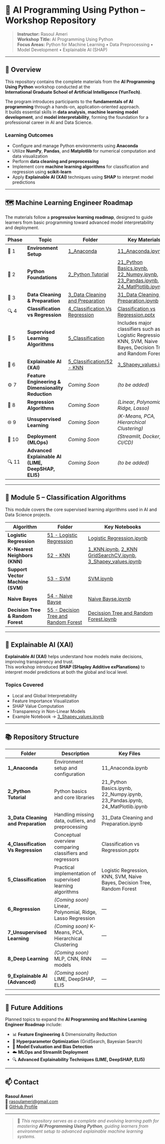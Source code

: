 # 🧠 AI Programming Using Python – Workshop Repository

> **Instructor:** Rasoul Ameri  
> **Workshop Title:** AI Programming Using Python  
> **Focus Areas:** Python for Machine Learning • Data Preprocessing • Model Development • Explainable AI (SHAP)

---

## 🎯 Overview

This repository contains the complete materials from the **AI Programming Using Python** workshop conducted at the  
**International Graduate School of Artificial Intelligence (YunTech)**.

The program introduces participants to the **fundamentals of AI programming** through a hands-on, application-oriented approach.  
It builds essential skills in **data analysis**, **machine learning model development**, and **model interpretability**, forming the foundation for a professional career in AI and Data Science.

### Learning Outcomes
- Configure and manage Python environments using **Anaconda**  
- Utilize **NumPy**, **Pandas**, and **Matplotlib** for numerical computation and data visualization  
- Perform **data cleaning and preprocessing**  
- Implement core **machine learning algorithms** for classification and regression using **scikit-learn**  
- Apply **Explainable AI (XAI)** techniques using **SHAP** to interpret model predictions  

---

## 🗺️ Machine Learning Engineer Roadmap

The materials follow a **progressive learning roadmap**, designed to guide learners from basic programming toward advanced model interpretability and deployment.

| Phase | Topic | Folder | Key Materials | Status |
|-------|--------|---------|----------------|---------|
| 🧩 1 | **Environment Setup** | [1_Anaconda](./1_Anaconda) | [11_Anaconda.ipynb](./1_Anaconda/11_Anaconda.ipynb) | ✅ |
| 🐍 2 | **Python Foundations** | [2_Python Tutorial](./2_Python%20Tutorial) | [21_Python Basics.ipynb](./2_Python%20Tutorial/21_Python%20Basics.ipynb), [22_Numpy.ipynb](./2_Python%20Tutorial/22_Numpy.ipynb), [23_Pandas.ipynb](./2_Python%20Tutorial/23_Pandas.ipynb), [24_MatPlotlib.ipynb](./2_Python%20Tutorial/24_MatPlotlib.ipynb) | ✅ |
| 🧹 3 | **Data Cleaning & Preparation** | [3_Data Cleaning and Preparation](./3_Data%20Cleaning%20and%20Preparation) | [31_Data Cleaning and Preparation.ipynb](./3_Data%20Cleaning%20and%20Preparation/31_Data%20Cleaning%20and%20Preparation.ipynb) | ✅ |
| 🔍 4 | **Classification vs Regression** | [4_Classification Vs Regression](./4_Classification%20Vs%20Regression) | [Classification vs Regression.pptx](./4_Classification%20Vs%20Regression/Classification.vs.Regression.pptx) | ✅ |
| 🤖 5 | **Supervised Learning Algorithms** | [5_Classification](./5_Classification) | Includes major classifiers such as Logistic Regression, KNN, SVM, Naive Bayes, Decision Tree, and Random Forest | ✅ |
| 🧠 6 | **Explainable AI (XAI)** | [5_Classification/52 - KNN](./5_Classification/52%20-%20KNN) | [3_Shapey_values.ipynb](./5_Classification/52%20-%20KNN/3%20-%20Shapey_values.ipynb) | ✅ |
| ⚙️ 7 | **Feature Engineering & Dimensionality Reduction** | *Coming Soon* | *(to be added)* | ⏳ |
| 🔧 8 | **Regression Algorithms** | *Coming Soon* | *(Linear, Polynomial, Ridge, Lasso)* | ⏳ |
| 🌐 9 | **Unsupervised Learning** | *Coming Soon* | *(K-Means, PCA, Hierarchical Clustering)* | ⏳ |
| 🚀 10 | **Deployment (MLOps)** | *Coming Soon* | *(Streamlit, Docker, CI/CD)* | ⏳ |
| 🔍 11 | **Advanced Explainable AI (LIME, DeepSHAP, ELI5)** | *Coming Soon* | *(to be added)* | ⏳ |

---

## 🤖 Module 5 – Classification Algorithms

This module covers the core supervised learning algorithms used in AI and Data Science projects.

| Algorithm | Folder | Key Notebooks |
|------------|---------|----------------|
| **Logistic Regression** | [51 - Logistic Regression](./5_Classification/51%20-%20Logistic%20Regression) | [Logistic Regression.ipynb](./5_Classification/51%20-%20Logistic%20Regression/Logistic%20Regression.ipynb) |
| **K-Nearest Neighbors (KNN)** | [52 - KNN](./5_Classification/52%20-%20KNN) | [1_KNN.ipynb](./5_Classification/52%20-%20KNN/1-%20KNN.ipynb), [2_KNN GridSearchCV.ipynb](./5_Classification/52%20-%20KNN/2-%20KNN%20GridSearchCV.ipynb), [3_Shapey_values.ipynb](./5_Classification/52%20-%20KNN/3%20-%20Shapey_values.ipynb) |
| **Support Vector Machine (SVM)** | [53 - SVM](./5_Classification/53%20-%20SVM) | [SVM.ipynb](./5_Classification/53%20-%20SVM/SVM.ipynb) |
| **Naive Bayes** | [54 - Naive Bayse](./5_Classification/54%20-%20Naive%20Bayse) | [Naive Bayse.ipynb](./5_Classification/54%20-%20Naive%20Bayse/Naive%20Bayse.ipynb) |
| **Decision Tree & Random Forest** | [55 - Decision Tree and Random Forest](./5_Classification/55%20-%20Decission%20Tree%20and%20Random%20Forest) | [Decission Tree and Random Forest.ipynb](./5_Classification/55%20-%20Decission%20Tree%20and%20Random%20Forest/Decission%20Tree%20and%20Random%20Forest.ipynb) |

---

## 🧩 Explainable AI (XAI)

**Explainable AI (XAI)** helps understand how models make decisions, improving transparency and trust.  
This workshop introduced **SHAP (SHapley Additive exPlanations)** to interpret model predictions at both the global and local level.

### Topics Covered
- Local and Global Interpretability  
- Feature Importance Visualization  
- SHAP Value Computation  
- Transparency in Non-Linear Models  
- Example Notebook → [3_Shapey_values.ipynb](./5_Classification/52%20-%20KNN/3%20-%20Shapey_values.ipynb)

---

## 📚 Repository Structure

| Folder | Description | Key Files |
|---------|--------------|-----------|
| **1_Anaconda** | Environment setup and configuration | 11_Anaconda.ipynb |
| **2_Python Tutorial** | Python basics and core libraries | 21_Python Basics.ipynb, 22_Numpy.ipynb, 23_Pandas.ipynb, 24_MatPlotlib.ipynb |
| **3_Data Cleaning and Preparation** | Handling missing data, outliers, and preprocessing | 31_Data Cleaning and Preparation.ipynb |
| **4_Classification Vs Regression** | Conceptual overview comparing classifiers and regressors | Classification vs Regression.pptx |
| **5_Classification** | Practical implementation of supervised learning algorithms | Logistic Regression, KNN, SVM, Naive Bayes, Decision Tree, Random Forest |
| **6_Regression** | *(Coming soon)* Linear, Polynomial, Ridge, Lasso Regression | — |
| **7_Unsupervised Learning** | *(Coming soon)* K-Means, PCA, Hierarchical Clustering | — |
| **8_Deep Learning** | *(Coming soon)* MLP, CNN, RNN models | — |
| **9_Explainable AI (Advanced)** | *(Coming soon)* LIME, DeepSHAP, ELI5 | — |

---

## 🔮 Future Additions

Planned topics to expand the **AI Programming and Machine Learning Engineer Roadmap** include:

- 📊 **Feature Engineering** & Dimensionality Reduction  
- 🔧 **Hyperparameter Optimization** (GridSearch, Bayesian Search)  
- 🧮 **Model Evaluation and Bias Detection**  
- ☁️ **MLOps and Streamlit Deployment**  
- 🔍 **Advanced Explainability Techniques (LIME, DeepSHAP, ELI5)**  

---

## 📫 Contact

**Rasoul Ameri**  
📧 [rasoulameri@gmail.com](mailto:rasoulameri@gmail.com)  
🔗 [GitHub Profile](https://github.com/rasoulameri)

---

> 🧩 _This repository serves as a complete and evolving learning path for mastering **AI Programming Using Python**, guiding learners from environment setup to advanced explainable machine learning systems._
